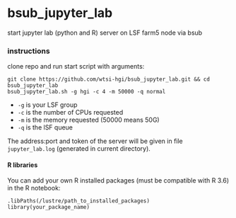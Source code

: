 # bsub_jupyter_lab
start jupyter lab (python and R) server on LSF farm5 node via bsub

### instructions
clone repo and run start script with arguments:
```
git clone https://github.com/wtsi-hgi/bsub_jupyter_lab.git && cd bsub_jupyter_lab
bsub_jupyter_lab.sh -g hgi -c 4 -m 50000 -q normal
```

* `-g` is your LSF group
* `-c` is the number of CPUs requested
* `-m` is the memory requested (50000 means 50G)
* `-q` is the lSF queue

The address:port and token of the server will be given in file `jupyter_lab.log` (generated in current directory).

#### R libraries
You can add your own R installed packages (must be compatible with R 3.6) in the R notebook:
```
.libPaths(/lustre/path_to_installed_packages)
library(your_package_name)
```
